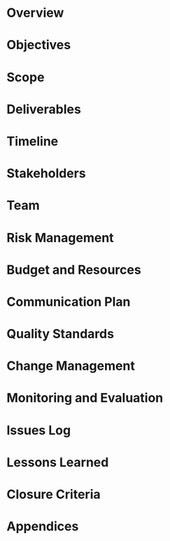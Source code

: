 # Overview

# Objectives

# Scope

# Deliverables

# Timeline

# Stakeholders

# Team

# Risk Management

# Budget and Resources

# Communication Plan

# Quality Standards

# Change Management

# Monitoring and Evaluation

# Issues Log

# Lessons Learned

# Closure Criteria

# Appendices